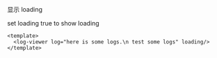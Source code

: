 显示 loading

set loading true to show loading

```vue
<template>
  <log-viewer log="here is some logs.\n test some logs" loading/>
</template>
```

